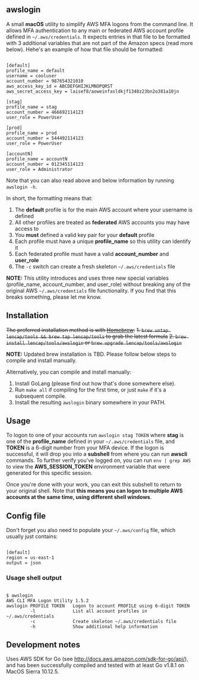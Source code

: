 ## awslogin
A small **macOS** utility to simplify AWS MFA logons from the command line. It allows MFA authentication to any main or federated AWS account profile defined in `~/.aws/credentials`. It expects entries in that file to be formatted with 3 additional variables that are not part of the Amazon specs (read more below). Hehe's an example of how that file should be formatted:

<pre><code>
[default]
profile_name = default
username = cooluser
account_number = 987654321010
aws_access_key_id = ABCDEFGHIJKLMNOPQRST
aws_secret_access_key = laisef8/aoweinfasldkjf1348z23bn2o381a10jn

[stag]
profile_name = stag
account_number = 466692114123
user_role = PowerUser

[prod]
profile_name = prod
account_number = 544492114123
user_role = PowerUser

[accountN]
profile_name = accountN
account_number = 012345114123
user_role = Administrator
</code></pre>

Note that you can also read above and below information by running `awslogin -h`.

In short, the formatting means that:
  1. The **default** profile is for the main AWS account where your username is defined
  2. All other profiles are treated as **federated** AWS accounts you may have access to
  3. You **must** defined a valid key pair for your **default** profile
  4. Each profile must have a unique **profile_name** so this utility can identify it
  5. Each federated profile must have a valid **account_number** and **user_role**
  6. The `-c` switch can create a fresh skeleton `~/.aws/credentials` file

**NOTE:** This utility introduces and uses three new special variables (profile_name, account_number, and user_role) without breaking any of the original AWS `~/.aws/credentials` file functionality. If you find that this breaks something, please let me know.

## Installation
~~The preferred installation method is with [Homebrew](https://brew.sh):~~
  ~~1. `brew untap lencap/tools && brew tap lencap/tools` to grab the latest formula~~
  ~~2. `brew install lencap/tools/awslogin` or `brew upgrade lencap/tools/awslogin`~~

**NOTE:** Updated brew installation is TBD. Please follow below steps to compile and install manually.

Alternatively, you can compile and install manually:
  1. Install GoLang (please find out how that's done somewhere else).
  2. Run `make all` if compiling for the first time, or just `make` if it's a subsequent compile.
  3. Install the resulting `awslogin` binary somewhere in your PATH.

## Usage
To logon to one of your accounts run `awslogin stag TOKEN` where **stag** is one of the **profile_name** defined in your `~/.aws/credentials` file, and **TOKEN** is a 6-digit number from your MFA device. If the logon is successful, it will drop you into a **subshell** from where you can run **awscli** commands. To further verify you've logged on, you can run `env | grep AWS` to view the **AWS_SESSION_TOKEN** environment variable that were generated for this specific session.

Once you're done with your work, you can exit this subshell to return to your original shell. Note that **this means you can logon to multiple AWS accounts at the same time, using different shell windows**.

## Config file
Don't forget you also need to populate your `~/.aws/config` file, which usually just contains:
<pre><code>
[default]
region = us-east-1
output = json
</code></pre>

### Usage shell output
<pre><code>
$ awslogin
AWS CLI MFA Logon Utility 1.5.2
awslogin PROFILE TOKEN   Logon to account PROFILE using 6-digit TOKEN
         -l              List all account profiles in ~/.aws/credentials
         -c              Create skeleton ~/.aws/credentials file
         -h              Show additional help information
</code></pre>

## Development notes
Uses AWS SDK for Go (see http://docs.aws.amazon.com/sdk-for-go/api/), and has been successfully compiled and tested with at least Go v1.8.1 on MacOS Sierra 10.12.5.
